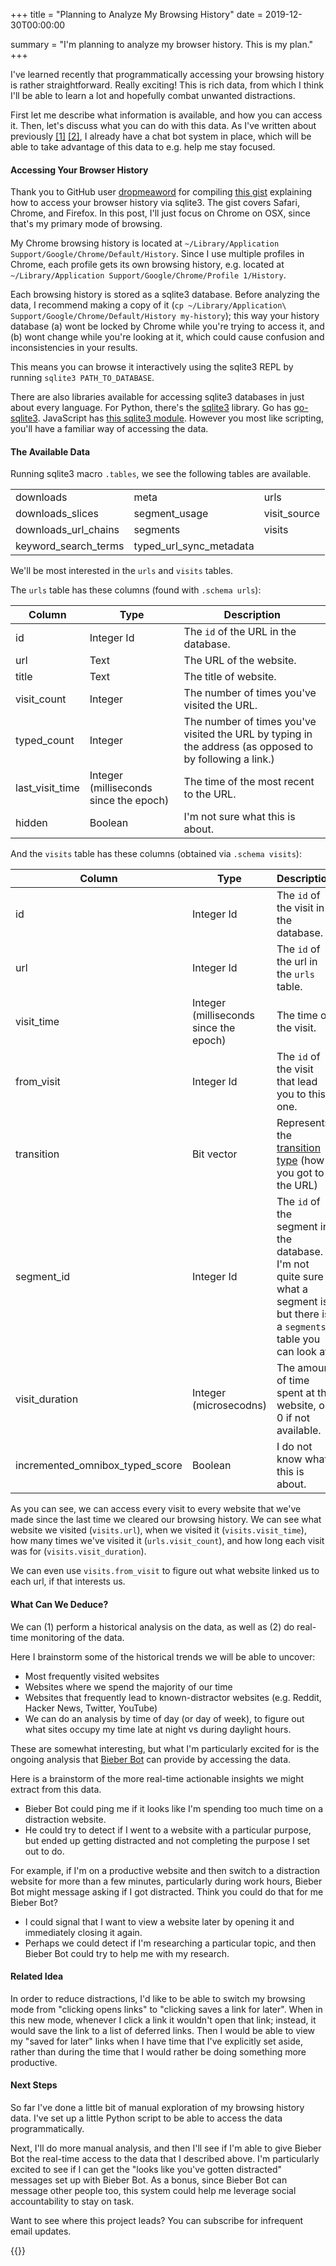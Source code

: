 +++
title = "Planning to Analyze My Browsing History"
date = 2019-12-30T00:00:00

summary = "I'm planning to analyze my browser history. This is my plan."
+++

I've learned recently that programmatically accessing your browsing history is rather straightforward. Really exciting! This is rich data, from which I think I'll be able to learn a lot and hopefully combat unwanted distractions.

First let me describe what information is available, and how you can access it. Then, let's discuss what you can do with this data. As I've written about previously [[1]](/projects/bieber-bot/) [[2]](https://davidbieber.com/post/2019-12-29-track-your-life-in-a-spreadsheet/), I already have a chat bot system in place, which will be able to take advantage of this data to e.g. help me stay focused.


#### Accessing Your Browser History

Thank you to GitHub user [dropmeaword](https://github.com/dropmeaword) for compiling [this gist](https://gist.github.com/dropmeaword/9372cbeb29e8390521c2) explaining how to access your browser history via sqlite3. The gist covers Safari, Chrome, and Firefox. In this post, I'll just focus on Chrome on OSX, since that's my primary mode of browsing.

My Chrome browsing history is located at `~/Library/Application Support/Google/Chrome/Default/History`. Since I use multiple profiles in Chrome, each profile gets its own browsing history, e.g. located at `~/Library/Application Support/Google/Chrome/Profile 1/History`. 

Each browsing history is stored as a sqlite3 database. Before analyzing the data, I recommend making a copy of it (`cp ~/Library/Application\ Support/Google/Chrome/Default/History my-history`); this way your history database (a) wont be locked by Chrome while you're trying to access it, and (b) wont change while you're looking at it, which could cause confusion and inconsistencies in your results.

This means you can browse it interactively using the sqlite3 REPL by running `sqlite3 PATH_TO_DATABASE`.

There are also libraries available for accessing sqlite3 databases in just about every language. For Python, there's the [sqlite3](https://docs.python.org/3/library/sqlite3.html) library. Go has [go-sqlite3](https://godoc.org/github.com/mattn/go-sqlite3). JavaScript has [this sqlite3 module](https://www.sqlitetutorial.net/sqlite-nodejs/). However you most like scripting, you'll have a familiar way of accessing the data.

#### The Available Data

Running sqlite3 macro `.tables`, we see the following tables are available.

| | | |
|---|---|---|
|downloads              |  meta                      |urls  |                   
|downloads_slices       |  segment_usage             |visit_source  |           
|downloads_url_chains   |  segments                  |visits  |                 
|keyword_search_terms   |  typed_url_sync_metadata |  |

We'll be most interested in the `urls` and `visits` tables.

The `urls` table has these columns (found with `.schema urls`):

| Column | Type | Description |
|----------------|--------|---|
|id              | Integer Id | The `id` of the URL in the database. |
|url             | Text       | The URL of the website. |
|title           | Text       | The title of website. |                 
|visit_count     | Integer    | The number of times you've visited the URL. |
|typed_count     | Integer    | The number of times you've visited the URL by typing in the address (as opposed to by following a link.) |
|last_visit_time | Integer (milliseconds since the epoch)       | The time of the most recent to the URL. |
|hidden          | Boolean    | I'm not sure what this is about. |

And the `visits` table has these columns (obtained via `.schema visits`):

| Column | Type | Description |
|----------------|--------|---|
|id                               | Integer Id | The `id` of the visit in the database. |                   
|url                              | Integer Id | The `id` of the url in the `urls` table. |           
|visit_time                       | Integer (milliseconds since the epoch) | The time of the visit. |                 
|from_visit                       | Integer Id | The `id` of the visit that lead you to this one. |
|transition                       | Bit vector | Represents the [transition type](https://developer.chrome.com/extensions/history#transition_types) (how you got to the URL) |
|segment_id                       | Integer Id | The `id` of the segment in the database. I'm not quite sure what a segment is, but there is a `segments` table you can look at. |
|visit_duration                   | Integer (microsecodns) | The amount of time spent at the website, or 0 if not available. |
|incremented_omnibox_typed_score  | Boolean    | I do not know what this is about. |


As you can see, we can access every visit to every website that we've made since the last time we cleared our browsing history. We can see what website we visited (`visits.url`), when we visited it (`visits.visit_time`), how many times we've visited it (`urls.visit_count`), and how long each visit was for (`visits.visit_duration`).

We can even use `visits.from_visit` to figure out what website linked us to each url, if that interests us.


#### What Can We Deduce?

We can (1) perform a historical analysis on the data, as well as (2) do real-time monitoring of the data.

Here I brainstorm some of the historical trends we will be able to uncover:

- Most frequently visited websites
- Websites where we spend the majority of our time
- Websites that frequently lead to known-distractor websites (e.g. Reddit, Hacker News, Twitter, YouTube)
- We can do an analysis by time of day (or day of week), to figure out what sites occupy my time late at night vs during daylight hours.

These are somewhat interesting, but what I'm particularly excited for is the ongoing analysis that [Bieber Bot](/projects/bieber-bot) can provide by accessing the data.

Here is a brainstorm of the more real-time actionable insights we might extract from this data.

- Bieber Bot could ping me if it looks like I'm spending too much time on a distraction website.
- He could try to detect if I went to a website with a particular purpose, but ended up getting distracted and not completing the purpose I set out to do.

For example, if I'm on a productive website and then switch to a distraction website for more than a few minutes, particularly during work hours, Bieber Bot might message asking if I got distracted. Think you could do that for me Bieber Bot?

- I could signal that I want to view a website later by opening it and immediately closing it again.
- Perhaps we could detect if I'm researching a particular topic, and then Bieber Bot could try to help me with my research.


#### Related Idea

In order to reduce distractions, I'd like to be able to switch my browsing mode from "clicking opens links" to "clicking saves a link for later". When in this new mode, whenever I click a link it wouldn't open that link; instead, it would save the link to a list of deferred links.
Then I would be able to view my "saved for later" links when I have time that I've explicitly set aside, rather than during the time that I would rather be doing something more productive.


#### Next Steps

So far I've done a little bit of manual exploration of my browsing history data. I've set up a little Python script to be able to access the data programmatically.

Next, I'll do more manual analysis, and then I'll see if I'm able to give Bieber Bot the real-time access to the data that I described above. I'm particularly excited to see if I can get the "looks like you've gotten distracted" messages set up with Bieber Bot. As a bonus, since Bieber Bot can message other people too, this system could help me leverage social accountability to stay on task.


Want to see where this project leads? You can subscribe for infrequent email updates.

{{<mailchimp>}}
